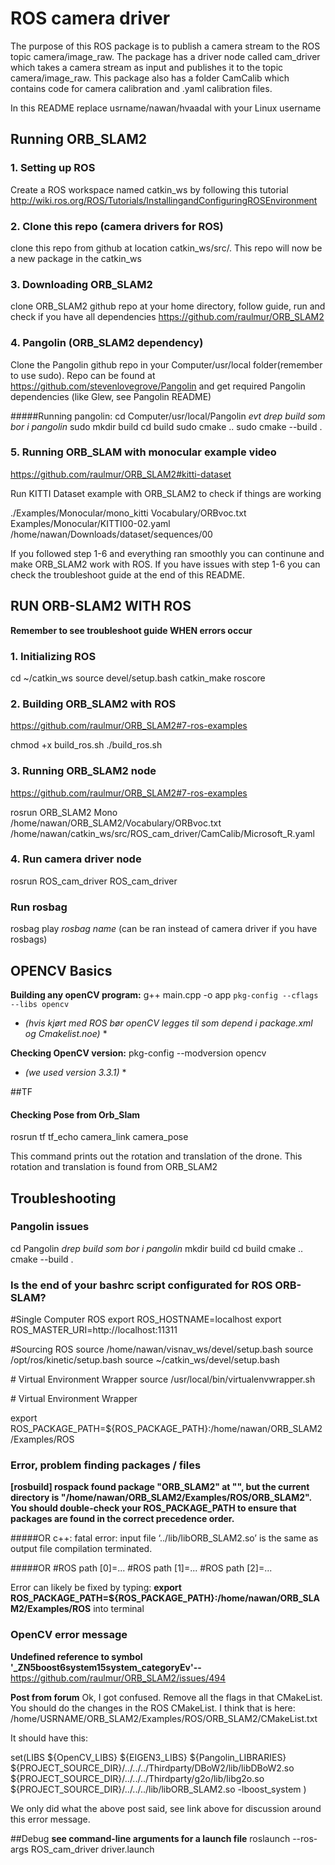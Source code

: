 # ROS camera driver
The purpose of this ROS package is to publish a camera stream to the ROS topic camera/image_raw. The package has a driver node called cam_driver which takes a camera stream as input and publishes it to the topic camera/image_raw. This package also has a folder CamCalib which contains code for camera calibration and .yaml calibration files.

In this README replace usrname/nawan/hvaadal with your Linux username


## Running ORB_SLAM2
### 1. Setting up ROS
Create a ROS workspace named catkin_ws by following this tutorial http://wiki.ros.org/ROS/Tutorials/InstallingandConfiguringROSEnvironment

### 2. Clone this repo (camera drivers for ROS)
clone this repo from github at location catkin_ws/src/. This repo will now be a new package in the catkin_ws


### 3. Downloading ORB_SLAM2
clone ORB_SLAM2 github repo at your home directory, follow guide, run and check if you have all dependencies
https://github.com/raulmur/ORB_SLAM2

### 4. Pangolin (ORB_SLAM2 dependency)
Clone the Pangolin github repo in your Computer/usr/local folder(remember to use sudo). Repo can be found at https://github.com/stevenlovegrove/Pangolin and get required Pangolin dependencies (like Glew, see Pangolin README)

#####Running pangolin:
cd Computer/usr/local/Pangolin
*evt drep build som bor i pangolin*
sudo mkdir build
cd build
sudo cmake ..
sudo cmake --build .

### 5. Running ORB_SLAM with monocular example video
https://github.com/raulmur/ORB_SLAM2#kitti-dataset

Run KITTI Dataset example with ORB_SLAM2 to check if things are working

./Examples/Monocular/mono_kitti Vocabulary/ORBvoc.txt Examples/Monocular/KITTI00-02.yaml /home/nawan/Downloads/dataset/sequences/00

If you followed step 1-6 and everything ran smoothly you can continune and make ORB_SLAM2 work with ROS. If you have issues with step 1-6 you can check the troubleshoot guide at the end of this README.







## RUN ORB-SLAM2 WITH ROS
**Remember to see troubleshoot guide WHEN errors occur**
### 1. Initializing ROS
cd ~/catkin_ws
source devel/setup.bash
catkin_make
roscore


### 2. Building ORB_SLAM2 with ROS
https://github.com/raulmur/ORB_SLAM2#7-ros-examples

chmod +x build_ros.sh
./build_ros.sh


### 3. Running ORB_SLAM2 node

https://github.com/raulmur/ORB_SLAM2#7-ros-examples

rosrun ORB_SLAM2 Mono /home/nawan/ORB_SLAM2/Vocabulary/ORBvoc.txt /home/nawan/catkin_ws/src/ROS_cam_driver/CamCalib/Microsoft_R.yaml

### 4. Run camera driver node
rosrun ROS_cam_driver
 ROS_cam_driver


### Run rosbag
rosbag play *rosbag name*
(can be ran instead of camera driver if you have rosbags)



## OPENCV Basics
**Building any openCV program:** g++ main.cpp -o app `pkg-config --cflags --libs opencv`

* *(hvis kjørt med ROS bør openCV legges til som depend i package.xml og Cmakelist.noe)* *


**Checking OpenCV version:** pkg-config --modversion opencv
* *(we used version 3.3.1)* *


##TF

#### Checking Pose from Orb_Slam
rosrun tf tf_echo camera_link camera_pose

This command prints out the rotation and translation of the drone. This rotation and translation is found from ORB_SLAM2

## Troubleshooting

### Pangolin issues
cd Pangolin
*drep build som bor i pangolin*
mkdir build
cd build
cmake ..
cmake --build .


### Is the end of your bashrc script configurated for ROS ORB-SLAM?
\#Single Computer ROS
export ROS_HOSTNAME=localhost
export ROS_MASTER_URI=http://localhost:11311

\#Sourcing ROS
source /home/nawan/visnav_ws/devel/setup.bash
source /opt/ros/kinetic/setup.bash
source ~/catkin_ws/devel/setup.bash

\# Virtual Environment Wrapper
source /usr/local/bin/virtualenvwrapper.sh

\# Virtual Environment Wrapper

export ROS_PACKAGE_PATH=${ROS_PACKAGE_PATH}:/home/nawan/ORB_SLAM2/Examples/ROS


### Error, problem finding packages / files
**[rosbuild] rospack found package "ORB_SLAM2" at "", but the current directory is "/home/nawan/ORB_SLAM2/Examples/ROS/ORB_SLAM2".  You should double-check your ROS_PACKAGE_PATH to ensure that packages are found in the correct precedence order.**

#####OR
c++: fatal error: input file ‘../lib/libORB_SLAM2.so’ is the same as output file
compilation terminated.


#####OR
\#ROS path [0]=...
\#ROS path [1]=...
\#ROS path [2]=...


Error can likely be fixed by typing: 
**export ROS_PACKAGE_PATH=${ROS_PACKAGE_PATH}:/home/nawan/ORB_SLAM2/Examples/ROS** into terminal




### OpenCV error message
**Undefined reference to symbol '_ZN5boost6system15system_categoryEv'--**
https://github.com/raulmur/ORB_SLAM2/issues/494


**Post from forum**
Ok, I got confused. Remove all the flags in that CMakeList. You should do the changes in the ROS CMakeList. I think that is here: /home/USRNAME/ORB_SLAM2/Examples/ROS/ORB_SLAM2/CMakeList.txt

It should have this:

set(LIBS
${OpenCV_LIBS}
${EIGEN3_LIBS}
${Pangolin_LIBRARIES}
${PROJECT_SOURCE_DIR}/../../../Thirdparty/DBoW2/lib/libDBoW2.so
${PROJECT_SOURCE_DIR}/../../../Thirdparty/g2o/lib/libg2o.so
${PROJECT_SOURCE_DIR}/../../../lib/libORB_SLAM2.so
\-lboost_system
)


We only did what the above post said, see link above for discussion around this error message.



##Debug
**see command-line arguments for a launch file**
roslaunch --ros-args ROS_cam_driver driver.launch







